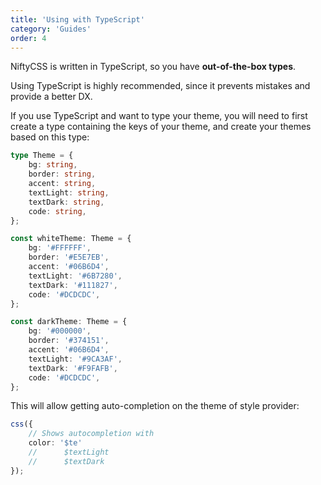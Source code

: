 ```yaml
---
title: 'Using with TypeScript'
category: 'Guides'
order: 4
---
```


NiftyCSS is written in TypeScript, so you have **out-of-the-box types**.

Using TypeScript is highly recommended, since it prevents mistakes and provide a better DX.

If you use TypeScript and want to type your theme, you will need to first create a type containing the keys of your theme, and create your themes based on this type:
```typescript
type Theme = {
    bg: string,
    border: string,
    accent: string,
    textLight: string,
    textDark: string,
    code: string,
};

const whiteTheme: Theme = {
    bg: '#FFFFFF',
    border: '#E5E7EB',
    accent: '#06B6D4',
    textLight: '#6B7280',
    textDark: '#111827',
    code: '#DCDCDC',
};

const darkTheme: Theme = {
    bg: '#000000',
    border: '#374151',
    accent: '#06B6D4',
    textLight: '#9CA3AF',
    textDark: '#F9FAFB',
    code: '#DCDCDC',
};
```

This will allow getting auto-completion on the theme of style provider:
```typescript
css({
    // Shows autocompletion with
    color: '$te'
    //      $textLight
    //      $textDark
});
```
